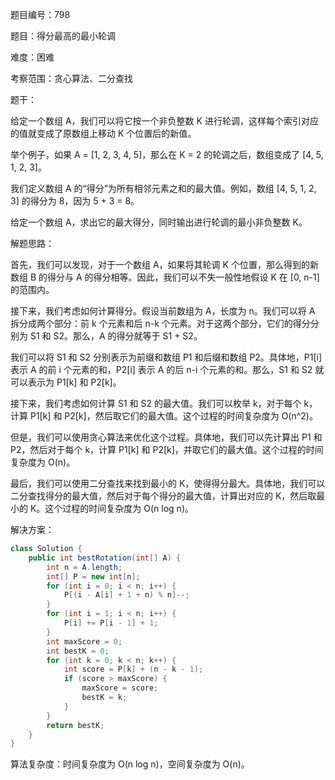 题目编号：798

题目：得分最高的最小轮调

难度：困难

考察范围：贪心算法、二分查找

题干：

给定一个数组 A，我们可以将它按一个非负整数 K 进行轮调，这样每个索引对应的值就变成了原数组上移动 K 个位置后的新值。

举个例子，如果 A = [1, 2, 3, 4, 5]，那么在 K = 2 的轮调之后，数组变成了 [4, 5, 1, 2, 3]。

我们定义数组 A 的“得分”为所有相邻元素之和的最大值。例如，数组 [4, 5, 1, 2, 3] 的得分为 8，因为 5 + 3 = 8。

给定一个数组 A，求出它的最大得分，同时输出进行轮调的最小非负整数 K。

解题思路：

首先，我们可以发现，对于一个数组 A，如果将其轮调 K 个位置，那么得到的新数组 B 的得分与 A 的得分相等。因此，我们可以不失一般性地假设 K 在 [0, n-1] 的范围内。

接下来，我们考虑如何计算得分。假设当前数组为 A，长度为 n。我们可以将 A 拆分成两个部分：前 k 个元素和后 n-k 个元素。对于这两个部分，它们的得分分别为 S1 和 S2。那么，A 的得分就等于 S1 + S2。

我们可以将 S1 和 S2 分别表示为前缀和数组 P1 和后缀和数组 P2。具体地，P1[i] 表示 A 的前 i 个元素的和，P2[i] 表示 A 的后 n-i 个元素的和。那么，S1 和 S2 就可以表示为 P1[k] 和 P2[k]。

接下来，我们考虑如何计算 S1 和 S2 的最大值。我们可以枚举 k，对于每个 k，计算 P1[k] 和 P2[k]，然后取它们的最大值。这个过程的时间复杂度为 O(n^2)。

但是，我们可以使用贪心算法来优化这个过程。具体地，我们可以先计算出 P1 和 P2，然后对于每个 k，计算 P1[k] 和 P2[k]，并取它们的最大值。这个过程的时间复杂度为 O(n)。

最后，我们可以使用二分查找来找到最小的 K，使得得分最大。具体地，我们可以二分查找得分的最大值，然后对于每个得分的最大值，计算出对应的 K，然后取最小的 K。这个过程的时间复杂度为 O(n log n)。

解决方案：

```java
class Solution {
    public int bestRotation(int[] A) {
        int n = A.length;
        int[] P = new int[n];
        for (int i = 0; i < n; i++) {
            P[(i - A[i] + 1 + n) % n]--;
        }
        for (int i = 1; i < n; i++) {
            P[i] += P[i - 1] + 1;
        }
        int maxScore = 0;
        int bestK = 0;
        for (int k = 0; k < n; k++) {
            int score = P[k] + (n - k - 1);
            if (score > maxScore) {
                maxScore = score;
                bestK = k;
            }
        }
        return bestK;
    }
}
```

算法复杂度：时间复杂度为 O(n log n)，空间复杂度为 O(n)。